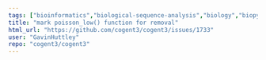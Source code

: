 ```yaml
---
tags: ["bioinformatics","biological-sequence-analysis","biology","biopython","data-science","evolution","genomics","help-wanted","markov-chain","maximum-likelihood","molecular-evolution","non-stationary","parallel","phylogenetic-trees","phylogenetics","pycogent","python","sequence-alignment","signal-processing","statistics"]
title: "mark poisson_low() function for removal"
html_url: "https://github.com/cogent3/cogent3/issues/1733"
user: "GavinHuttley"
repo: "cogent3/cogent3"
---
```


